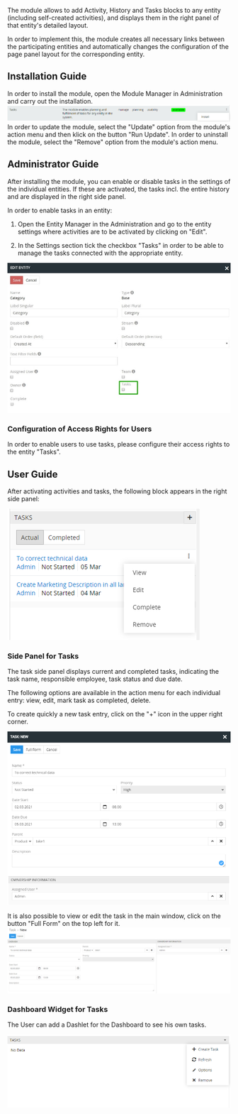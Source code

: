 The module allows to add Activity, History and Tasks blocks to any entity (including self-created activities), and displays them in the right panel of that entity's detailed layout.

In order to implement this, the module creates all necessary links between the participating entities and automatically changes the configuration of the page panel layout for the corresponding entity.

## Installation Guide

In order to install the module, open the Module Manager in Administration and carry out the installation.
![Install Activites Module](_assets/installation.png)
In order to update the module, select the "Update" option from the module's action menu and then klick on the button "Run Update".
In order to uninstall the module, select the "Remove" option from the module's action menu.

## Administrator Guide 
After installing the module, you can enable or disable tasks in the settings of the individual entities. If these are activated, the tasks incl. the entire history and are displayed in the right side panel. 

In order to enable tasks in an entity: 

1. Open the Entity Manager in the Administration and go to the entity settings where activities are to be activated by clicking on "Edit".

2. In the Settings section tick the checkbox "Tasks" in order to be able to manage the tasks connected with the appropriate entity.

![Edit Entity Activities Active](_assets/edit-entity-task.jpg)

### Configuration of Access Rights for Users

In order to enable users to use tasks, please configure their access rights to the entity "Tasks".

## User Guide

After activating activities and tasks, the following block appears in the right side panel:

![Activities Panel All](_assets/task-side-panel.png)

### Side Panel for Tasks

The task side panel displays current and completed tasks, indicating the task name, responsible employee, task status and due date.

The following options are available in the action menu for each individual entry: view, edit, mark task as completed, delete. 

To  create quickly a new task entry, click on the "+" icon in the upper right corner. 
  
![Task Panel](_assets/task-new.png)

It is also possible to view or edit the task in the main window, click on the button "Full Form" on the top left for it. 
![Task Panel](_assets/task-new-full.png)

### Dashboard Widget for Tasks

The User can add a Dashlet for the Dashboard to see his own tasks. 

![Task Panel](_assets/tasks-widget.png)

